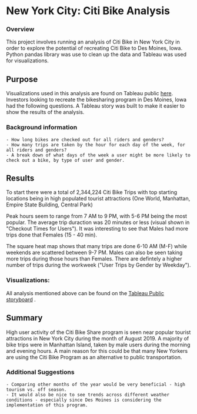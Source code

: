 # New York City: Citi Bike Analysis

### Overview

This project involves running an analysis of Citi Bike in New York City in order to explore the potential of recreating Citi Bike to Des Moines, Iowa. Python pandas library was use to clean up the data and Tableau was used for visualizations.

## Purpose

Visualizations used in this analysis are found on Tableau public [here](https://public.tableau.com/shared/6JZWQJPQW?:display_count=n&:origin=viz_share_link). Investors looking to recreate the bikesharing program in Des Moines, Iowa had the following questions. A Tableau story was built to make it easier to show the results of the analysis.

### Background information

    - How long bikes are checked out for all riders and genders?
    - How many trips are taken by the hour for each day of the week, for all riders and genders?
    - A break down of what days of the week a user might be more likely to check out a bike, by type of user and gender.


## Results
To start there were a total of 2,344,224 Citi Bike Trips with top starting locations being in high populated tourist attractions (One World, Manhattan, Empire State Building, Central Park)

Peak hours seem to range from 7 AM to 9 PM, with 5-6 PM being the most popular. The average trip duraction was 20 minutes or less (visual shown in "Checkout Times for Users"). It was interesting to see that Males had more trips done that Females (15 - 40 min). 

The square heat map shows that many trips are done 6-10 AM (M-F) while weekends are scattered between 9-7 PM. Males can also be seen taking more trips during those hours than Females. There are defintely a higher number of trips during the workweek ("User Trips by Gender by Weekday"). 

### Visualizations:

All analysis mentioned above can be found on the [Tableau Public storyboard](https://public.tableau.com/shared/6JZWQJPQW?:display_count=n&:origin=viz_share_link) . 

## Summary

High user activity of the Citi Bike Share program is seen near popular tourist attractions in New York City during the month of August 2019. A majority of bike trips were in Manhattan Island, taken by male users during the morning and evening hours. A main reason for this could be that many New Yorkers are using the Citi Bike Program as an alternative to public transportation.

### Additional Suggestions
    - Comparing other months of the year would be very beneficial - high tourism vs. off season.
    - It would also be nice to see trends across different weather conditions - especially since Des Moines is considering the implementation of this program.